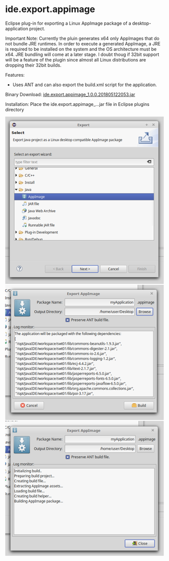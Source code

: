 # ide.export.appimage
Eclipse plug-in for exporting a Linux AppImage package of a desktop-application project.

Important Note: Currently the pluin generates x64 only AppImages that do not bundle JRE runtimes. In order to execute a generated AppImage, a JRE is required to be installed on the system and the OS architecture must be x64. JRE bundling will come at a later stage. I doubt thoug if 32bit support will be a feature of the plugin since almost all Linux distributions are dropping their 32bit builds.

Features:
* Uses ANT and can also export the build.xml script for the application.

Binary Download:  <a href="https://github.com/brotenet/ide.export.appimage/raw/master/readme_resources/ide.export.appimage_1.0.0.201805122053.jar" download>ide.export.appimage_1.0.0.201805122053.jar</a>

Installation: Place the ide.export.appimage_...jar file in Eclipse plugins directory

![img1](readme_resources/img1.png?raw=true "")
![img2](readme_resources/img2.png?raw=true "")
![img3](readme_resources/img3.png?raw=true "")
